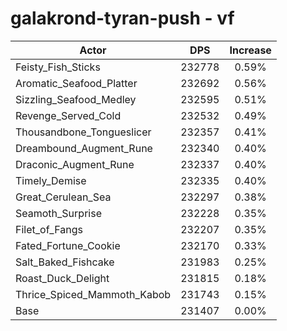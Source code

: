 # galakrond-tyran-push - vf
| Actor | DPS | Increase |
|---|:---:|:---:|
|Feisty_Fish_Sticks|232778|0.59%|
|Aromatic_Seafood_Platter|232692|0.56%|
|Sizzling_Seafood_Medley|232595|0.51%|
|Revenge_Served_Cold|232532|0.49%|
|Thousandbone_Tongueslicer|232357|0.41%|
|Dreambound_Augment_Rune|232340|0.40%|
|Draconic_Augment_Rune|232337|0.40%|
|Timely_Demise|232335|0.40%|
|Great_Cerulean_Sea|232297|0.38%|
|Seamoth_Surprise|232228|0.35%|
|Filet_of_Fangs|232207|0.35%|
|Fated_Fortune_Cookie|232170|0.33%|
|Salt_Baked_Fishcake|231983|0.25%|
|Roast_Duck_Delight|231815|0.18%|
|Thrice_Spiced_Mammoth_Kabob|231743|0.15%|
|Base|231407|0.00%|
